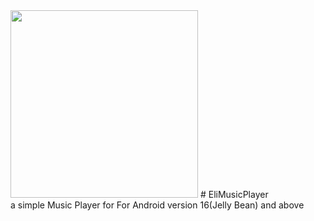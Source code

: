 
<img src="https://github.com/AppIntro/AppIntro/blob/master/art/intro.png" width="300">
  # EliMusicPlayer
<div id='roman'>a simple Music Player for For Android version 16(Jelly Bean) and above</div>
